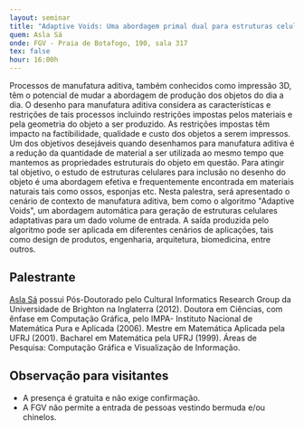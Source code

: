 ```yaml
---
layout: seminar
title: "Adaptive Voids: Uma abordagem primal dual para estruturas celulares adaptativas no contexto de Manufatura Aditiva - Impressão 3D"
quem: Asla Sá
onde: FGV - Praia de Botafogo, 190, sala 317
tex: false
hour: 16:00h
---
```


Processos de manufatura aditiva, também conhecidos como impressão 3D,
têm o potencial de mudar a abordagem de produção dos objetos do dia a
dia. O desenho para manufatura aditiva considera as características e
restrições de tais processos incluindo restrições impostas pelos
materiais e pela geometria do objeto a ser produzido. As restrições
impostas têm impacto na factibilidade, qualidade e custo dos objetos a
serem impressos. Um dos objetivos desejáveis quando desenhamos para
manufatura aditiva é a redução da quantidade de material a ser
utilizada ao mesmo tempo que mantemos as propriedades estruturais do
objeto em questão. Para atingir tal objetivo, o estudo de estruturas
celulares para inclusão no desenho do objeto é uma abordagem efetiva e
frequentemente encontrada em materiais naturais tais como ossos,
esponjas etc. Nesta palestra, será apresentado o cenário de contexto
de manufatura aditiva, bem como o algoritmo "Adaptive Voids", um
abordagem automática para geração de estruturas celulares adaptativas
para um dado volume de entrada. A saída produzida pelo algoritmo pode
ser aplicada em diferentes cenários de aplicações, tais como design de
produtos, engenharia, arquitetura, biomedicina, entre outros.


## Palestrante

[Asla Sá](/people/asla.sa.html) possui Pós-Doutorado pelo Cultural
Informatics Research Group da Universidade de Brighton na Inglaterra
(2012). Doutora em Ciências, com ênfase em Computação Gráfica, pelo
IMPA- Instituto Nacional de Matemática Pura e Aplicada (2006). Mestre
em Matemática Aplicada pela UFRJ (2001). Bacharel em Matemática pela
UFRJ (1999). Áreas de Pesquisa: Computação Gráfica e Visualização de
Informação.

## Observação para visitantes

- A presença é gratuita e não exige confirmação.
- A FGV não permite a entrada de pessoas vestindo bermuda e/ou
  chinelos.
